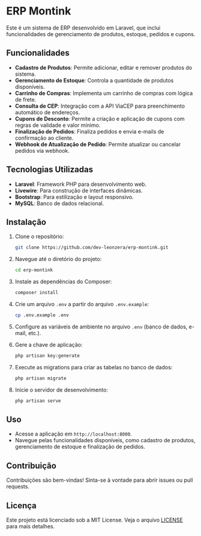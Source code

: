 # ERP Montink

Este é um sistema de ERP desenvolvido em Laravel, que inclui funcionalidades de gerenciamento de produtos, estoque, pedidos e cupons.

## Funcionalidades

- **Cadastro de Produtos**: Permite adicionar, editar e remover produtos do sistema.
- **Gerenciamento de Estoque**: Controla a quantidade de produtos disponíveis.
- **Carrinho de Compras**: Implementa um carrinho de compras com lógica de frete.
- **Consulta de CEP**: Integração com a API ViaCEP para preenchimento automático de endereços.
- **Cupons de Desconto**: Permite a criação e aplicação de cupons com regras de validade e valor mínimo.
- **Finalização de Pedidos**: Finaliza pedidos e envia e-mails de confirmação ao cliente.
- **Webhook de Atualização de Pedido**: Permite atualizar ou cancelar pedidos via webhook.

## Tecnologias Utilizadas

- **Laravel**: Framework PHP para desenvolvimento web.
- **Livewire**: Para construção de interfaces dinâmicas.
- **Bootstrap**: Para estilização e layout responsivo.
- **MySQL**: Banco de dados relacional.

## Instalação

1. Clone o repositório:
   ```bash
   git clone https://github.com/dev-leonzera/erp-montink.git
   ```

2. Navegue até o diretório do projeto:
   ```bash
   cd erp-montink
   ```

3. Instale as dependências do Composer:
   ```bash
   composer install
   ```

4. Crie um arquivo `.env` a partir do arquivo `.env.example`:
   ```bash
   cp .env.example .env
   ```

5. Configure as variáveis de ambiente no arquivo `.env` (banco de dados, e-mail, etc.).

6. Gere a chave de aplicação:
   ```bash
   php artisan key:generate
   ```

7. Execute as migrations para criar as tabelas no banco de dados:
   ```bash
   php artisan migrate
   ```

8. Inicie o servidor de desenvolvimento:
   ```bash
   php artisan serve
   ```

## Uso

- Acesse a aplicação em `http://localhost:8000`.
- Navegue pelas funcionalidades disponíveis, como cadastro de produtos, gerenciamento de estoque e finalização de pedidos.

## Contribuição

Contribuições são bem-vindas! Sinta-se à vontade para abrir issues ou pull requests.

## Licença

Este projeto está licenciado sob a MIT License. Veja o arquivo [LICENSE](LICENSE) para mais detalhes.
